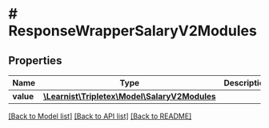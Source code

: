 # # ResponseWrapperSalaryV2Modules

## Properties

Name | Type | Description | Notes
------------ | ------------- | ------------- | -------------
**value** | [**\Learnist\Tripletex\Model\SalaryV2Modules**](SalaryV2Modules.md) |  | [optional]

[[Back to Model list]](../../README.md#models) [[Back to API list]](../../README.md#endpoints) [[Back to README]](../../README.md)
